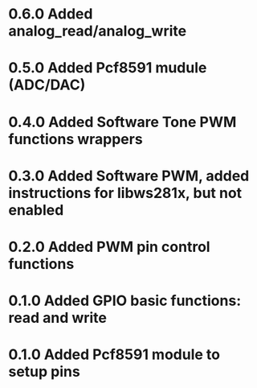 # 0.6.0 Added analog_read/analog_write
# 0.5.0 Added Pcf8591 mudule (ADC/DAC)
# 0.4.0 Added Software Tone PWM functions wrappers
# 0.3.0 Added Software PWM, added instructions for libws281x, but not enabled
# 0.2.0 Added PWM pin control functions
# 0.1.0 Added GPIO basic functions: read and write
# 0.1.0 Added Pcf8591 module to setup pins
